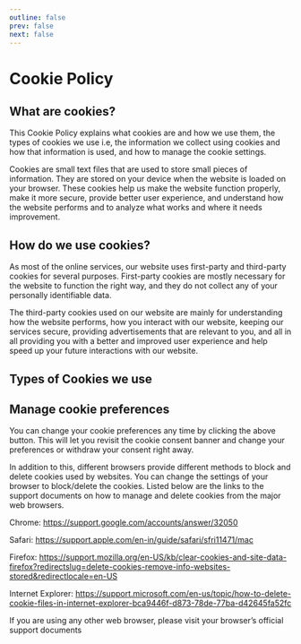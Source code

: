 ```yaml
---
outline: false
prev: false
next: false
---
```


<script setup>
    import VPButton from 'vitepress/dist/client/theme-default/components/VPButton.vue';
</script>

# Cookie Policy

## What are cookies?

This Cookie Policy explains what cookies are and how we use them, the types of cookies we use i.e, the information we collect using cookies and how that information is used, and how to manage the cookie settings.

Cookies are small text files that are used to store small pieces of information. They are stored on your device when the website is loaded on your browser. These cookies help us make the website function properly, make it more secure, provide better user experience, and understand how the website performs and to analyze what works and where it needs improvement.

## How do we use cookies?

As most of the online services, our website uses first-party and third-party cookies for several purposes. First-party cookies are mostly necessary for the website to function the right way, and they do not collect any of your personally identifiable data.

The third-party cookies used on our website are mainly for understanding how the website performs, how you interact with our website, keeping our services secure, providing advertisements that are relevant to you, and all in all providing you with a better and improved user experience and help speed up your future interactions with our website.

## Types of Cookies we use

<div class="cky-audit-table-element"></div>

## Manage cookie preferences

<VPButton text="Cookie Settings" theme="brand" class="cky-banner-element" />

You can change your cookie preferences any time by clicking the above button. This will let you revisit the cookie consent banner and change your preferences or withdraw your consent right away.

In addition to this, different browsers provide different methods to block and delete cookies used by websites. You can change the settings of your browser to block/delete the cookies. Listed below are the links to the support documents on how to manage and delete cookies from the major web browsers.

Chrome: <a href="https://support.google.com/accounts/answer/32050" rel="noopener noreferrer" target="_blank">https://support.google.com/accounts/answer/32050</a>

Safari: <a href="https://support.apple.com/en-in/guide/safari/sfri11471/mac" rel="noopener noreferrer" target="_blank">https://support.apple.com/en-in/guide/safari/sfri11471/mac</a>

Firefox: <a href="https://support.mozilla.org/en-US/kb/clear-cookies-and-site-data-firefox?redirectslug=delete-cookies-remove-info-websites-stored&redirectlocale=en-US" rel="noopener noreferrer" target="_blank">https://support.mozilla.org/en-US/kb/clear-cookies-and-site-data-firefox?redirectslug=delete-cookies-remove-info-websites-stored&redirectlocale=en-US</a>

Internet Explorer: <a href="https://support.microsoft.com/en-us/topic/how-to-delete-cookie-files-in-internet-explorer-bca9446f-d873-78de-77ba-d42645fa52fc" rel="noopener noreferrer" target="_blank">https://support.microsoft.com/en-us/topic/how-to-delete-cookie-files-in-internet-explorer-bca9446f-d873-78de-77ba-d42645fa52fc</a>

If you are using any other web browser, please visit your browser’s official support documents
